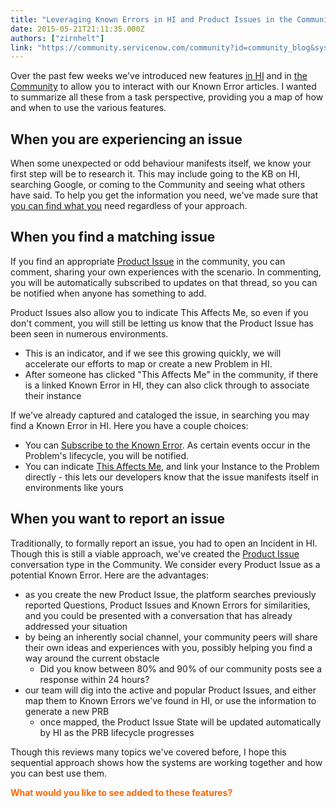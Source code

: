 ```yaml
---
title: "Leveraging Known Errors in HI and Product Issues in the Community"
date: 2015-05-21T21:11:35.000Z
authors: ["zirnhelt"]
link: "https://community.servicenow.com/community?id=community_blog&sys_id=af7da269dbd0dbc01dcaf3231f9619f7"
---
```

<p>Over the past few weeks we've introduced new features <a __default_attr="4232" __jive_macro_name="blogpost" class="jive_macro jive_macro_blogpost" data-orig-content="in HI" href="/community?id=community_blog&sys_id=05cc2265dbd0dbc01dcaf3231f961916" modifiedtitle="true" title="in HI">in HI</a> and in <a __default_attr="4219" __jive_macro_name="blogpost" class="jive_macro jive_macro_blogpost" data-orig-content="the Community" href="/community?id=community_blog&sys_id=e27d6269dbd0dbc01dcaf3231f9619c6" modifiedtitle="true" title="the Community">the Community</a> to allow you to interact with our Known Error articles. I wanted to summarize all these from a task perspective, providing you a map of how and when to use the various features.</p><p></p><h2>When you are experiencing an issue</h2><p></p><p>When some unexpected or odd behaviour manifests itself, we know your first step will be to research it. This may include going to the KB on HI, searching Google, or coming to the Community and seeing what others have said. To help you get the information you need, we've made sure that <a __default_attr="4244" __jive_macro_name="blogpost" class="jive_macro jive_macro_blogpost" data-orig-content="you can find what you" href="/community?id=community_blog&sys_id=844d6ee5dbd0dbc01dcaf3231f9619c5" modifiedtitle="true" title="you can find what you">you can find what you</a> need regardless of your approach. </p><p></p><h2>When you find a matching issue</h2><p></p><p>If you find an appropriate <a __default_attr="3919" __jive_macro_name="blogpost" class="jive_macro jive_macro_blogpost" data-orig-content="Product Issue" href="/community?id=community_blog&sys_id=44bde6a9dbd0dbc01dcaf3231f961939" modifiedtitle="true" title="Product Issue">Product Issue</a> in the community, you can comment, sharing your own experiences with the scenario. In commenting, you will be automatically subscribed to updates on that thread, so you can be notified when anyone has something to add.</p><p></p><p>Product Issues also allow you to indicate This Affects Me, so even if you don't comment, you will still be letting us know that the Product Issue has been seen in numerous environments.</p><ul><li>This is an indicator, and if we see this growing quickly, we will accelerate our efforts to map or create a new Problem in HI.</li><li>After someone has clicked "This Affects Me" in the community, if there is a linked Known Error in HI, they can also click through to associate their instance</li></ul><p></p><p>If we've already captured and cataloged the issue, in searching you may find a Known Error in HI. Here you have a couple choices:</p><ul><li>You can <a __default_attr="3993" __jive_macro_name="blogpost" class="jive_macro jive_macro_blogpost" data-orig-content="Subscribe to the Known Error" href="/community?id=community_blog&sys_id=5ffca6a5dbd0dbc01dcaf3231f961983" modifiedtitle="true" title="Subscribe to the Known Error">Subscribe to the Known Error</a>. As certain events occur in the Problem's lifecycle, you will be notified.</li><li>You can indicate <a __default_attr="4232" __jive_macro_name="blogpost" class="jive_macro jive_macro_blogpost" data-orig-content="This Affects Me" href="/community?id=community_blog&sys_id=05cc2265dbd0dbc01dcaf3231f961916" modifiedtitle="true" title="This Affects Me">This Affects Me</a>, and link your Instance to the Problem directly - this lets our developers know that the issue manifests itself in environments like yours</li></ul><p></p><h2>When you want to report an issue</h2><p></p><p>Traditionally, to formally report an issue, you had to open an Incident in HI. Though this is still a viable approach, we've created the <a __default_attr="4219" __jive_macro_name="blogpost" class="jive_macro jive_macro_blogpost" data-orig-content="Product Issue" href="/community?id=community_blog&sys_id=e27d6269dbd0dbc01dcaf3231f9619c6" modifiedtitle="true" title="Product Issue">Product Issue</a> conversation type in the Community. We consider every Product Issue as a potential Known Error. Here are the advantages:</p><ul><li>as you create the new Product Issue, the platform searches previously reported Questions, Product Issues and Known Errors for similarities, and you could be presented with a conversation that has already addressed your situation</li><li>by being an inherently social channel, your community peers will share their own ideas and experiences with you, possibly helping you find a way around the current obstacle<ul><li>Did you know between 80% and 90% of our community posts see a response within 24 hours?</li></ul></li><li>our team will dig into the active and popular Product Issues, and either map them to Known Errors we've found in HI, or use the information to generate a new PRB<ul><li>once mapped, the Product Issue State will be updated automatically by HI as the PRB lifecycle progresses</li></ul></li></ul><p></p><p>Though this reviews many topics we've covered before, I hope this sequential approach shows how the systems are working together and how you can best use them.</p><p></p><p><span style="color: #ff6600;"><strong>What would you like to see added to these features?</strong></span></p>